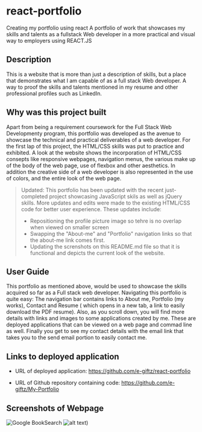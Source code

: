 # react-portfolio
Creating my portfolio using react
A portfolio of work that showcases my skills and talents as a fullstack Web developer in a more practical and visual way to employers using  REACT.JS 

## Description
This is a website that is more than just a description of skills, but a place that demonstrates what I am capable of as a full stack Web developer. A way to proof the skills and talents mentioned in my resume and other professional profiles such as LinkedIn.

## Why was this project built
Apart from being a requirement coursework for the Full Stack Web Developmenty program, this portfolio was developed as the avenue to showcase the technical and practical deliverables of a web developer. 
For the first lap of this project, the HTML/CSS skills was put to practice and exhibited. A look at the website shows the incorporation of HTML/CSS consepts like responsive webpages, navigation menus, the various make  up of the body of the web page, use of flexbox and other aesthetics. In addition the creative side of a web developer is also represented in the use of colors, and the entire look of the web page.

> Updated: This portfolio  has been updated with the recent just-completed project showcasing JavaScript skils as well as jQuery skills. More updates and edits were made to the existing HTML/CSS code for better user experience. These updates include: 
>* Repositioning the profile picture image so tehre is no overlap when viewed on smaller screen
>* Swapping the "About-me" and "Portfolio" navigation links so that the about-me link comes first.
>* Updating the screnshots on this README.md file so that it is functional and depicts the current look of the website.

## User Guide
This portfolio as mentioned above, would be used to showcase the  skills acquired so far as a Full stack web developer. Navigating this portfolio is quite easy: The navigation bar contains links  to About me, Portfolio (my works), Contact and Resume  ( which opens in a new  tab, a link to easily download the PDF resume). 
Also, as you scroll down, you will find more details with links and images to some applications created by me. These are deployed applications that can be viewed on a web page and commad line as  well.
Finally you get to see my contact details with the email link that takes you to the send email portion to easily contact me.

## Links to deployed application

* URL of deployed application: https://github.com/e-giftz/react-portfolio

* URL of Github repository containing code:  https://github.com/e-giftz/My-Portfolio

## Screenshots of Webpage 

![Google BookSearch](/assets/book_search_engine.png)
![alt text](/public/images/portfolio-screenshot.png))
